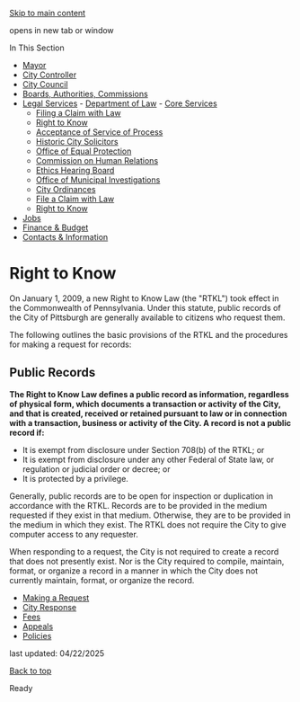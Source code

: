 [Skip to main content](https://www.pittsburghpa.gov/City-Government/Legal-Services/Department-of-Law/Right-to-Know#main-content)

opens in new tab or window

In This Section

- [Mayor](https://www.pittsburghpa.gov/City-Government/Mayor)
- [City Controller](https://www.pittsburghpa.gov/City-Government/City-Controllers-Office)
- [City Council](https://www.pittsburghpa.gov/City-Government/City-Council)
- [Boards, Authorities, Commissions](https://www.pittsburghpa.gov/City-Government/Boards-Authorities-Commissions)
- [Legal Services](https://www.pittsburghpa.gov/City-Government/Legal-Services)  - [Department of Law](https://www.pittsburghpa.gov/City-Government/Legal-Services/Department-of-Law)    - [Core Services](https://www.pittsburghpa.gov/City-Government/Legal-Services/Department-of-Law/Core-Services)
    - [Filing a Claim with Law](https://www.pittsburghpa.gov/City-Government/Legal-Services/Department-of-Law/Filing-a-Claim-with-Law)
    - [Right to Know](https://www.pittsburghpa.gov/City-Government/Legal-Services/Department-of-Law/Right-to-Know)
    - [Acceptance of Service of Process](https://www.pittsburghpa.gov/City-Government/Legal-Services/Department-of-Law/Acceptance-of-Service-of-Process)
    - [Historic City Solicitors](https://www.pittsburghpa.gov/City-Government/Legal-Services/Department-of-Law/Historic-City-Solicitors)
  - [Office of Equal Protection](https://www.pittsburghpa.gov/City-Government/Legal-Services/Office-of-Equal-Protection)
  - [Commission on Human Relations](https://www.pittsburghpa.gov/City-Government/Legal-Services/Commission-on-Human-Relations)
  - [Ethics Hearing Board](https://www.pittsburghpa.gov/City-Government/Legal-Services/Ethics-Hearing-Board)
  - [Office of Municipal Investigations](https://www.pittsburghpa.gov/City-Government/Legal-Services/Office-of-Municipal-Investigations)
  - [City Ordinances](https://www.pittsburghpa.gov/City-Government/Legal-Services/City-Ordinances)
  - [File a Claim with Law](https://www.pittsburghpa.gov/City-Government/Legal-Services/File-a-Claim-with-Law)
  - [Right to Know](https://www.pittsburghpa.gov/City-Government/Legal-Services/Right-to-Know)
- [Jobs](https://www.pittsburghpa.gov/City-Government/Jobs)
- [Finance & Budget](https://www.pittsburghpa.gov/City-Government/Finance-Budget)
- [Contacts & Information](https://www.pittsburghpa.gov/City-Government/Contacts-Information)

# Right to Know

On January 1, 2009, a new Right to Know Law (the "RTKL") took effect in the Commonwealth of Pennsylvania. Under this statute, public records of the City of Pittsburgh are generally available to citizens who request them.

The following outlines the basic provisions of the RTKL and the procedures for making a request for records:

## Public Records

**The Right to Know Law defines a public record as information, regardless of physical form, which documents a transaction or activity of the City, and that is created, received or retained pursuant to law or in connection with a transaction, business or activity of the City. A record is not a public record if:**

- It is exempt from disclosure under Section 708(b) of the RTKL; or
- It is exempt from disclosure under any other Federal of State law, or regulation or judicial order or decree; or
- It is protected by a privilege.

Generally, public records are to be open for inspection or duplication in accordance with the RTKL. Records are to be provided in the medium requested if they exist in that medium. Otherwise, they are to be provided in the medium in which they exist. The RTKL does not require the City to give computer access to any requester.

When responding to a request, the City is not required to create a record that does not presently exist. Nor is the City required to compile, maintain, format, or organize a record in a manner in which the City does not currently maintain, format, or organize the record.

- [Making a Request](https://www.pittsburghpa.gov/City-Government/Legal-Services/Department-of-Law/Right-to-Know/Making-a-Request)
- [City Response](https://www.pittsburghpa.gov/City-Government/Legal-Services/Department-of-Law/Right-to-Know/City-Response)
- [Fees](https://www.pittsburghpa.gov/City-Government/Legal-Services/Department-of-Law/Right-to-Know/Fees)
- [Appeals](https://www.pittsburghpa.gov/City-Government/Legal-Services/Department-of-Law/Right-to-Know/Appeals)
- [Policies](https://www.pittsburghpa.gov/City-Government/Legal-Services/Department-of-Law/Right-to-Know/Policies)

last updated: 04/22/2025

[Back to top](https://www.pittsburghpa.gov/City-Government/Legal-Services/Department-of-Law/Right-to-Know#body-top)

Ready
